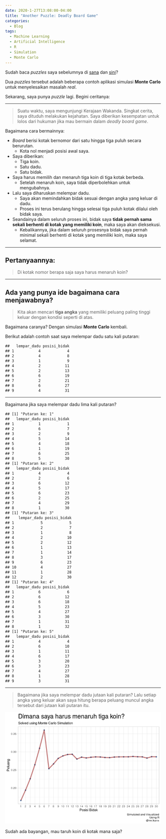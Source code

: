 ```yaml
---
date: 2020-1-27T13:08:00-04:00
title: "Another Puzzle: Deadly Board Game"
categories:
  - Blog
tags:
  - Machine Learning
  - Artificial Intelligence
  - R
  - Simulation
  - Monte Carlo
---
```


Sudah baca *puzzles* saya sebelumnya di
[sana](https://ikanx101.github.io/blog/puzzle-usia/) dan
[sini](https://ikanx101.github.io/blog/elevator-problem/)?

Dua *puzzles* tersebut adalah beberapa contoh aplikasi simulasi **Monte
Carlo** untuk menyelesaikan masalah *real*.

Sekarang, saya punya *puzzle* lagi. Begini ceritanya:

-----

> Suatu waktu, saya mengunjungi Kerajaan Wakanda. Singkat cerita, saya
> dituduh melakukan kejahatan. Saya diberikan kesempatan untuk lolos
> dari hukuman jika mau bermain dalam *deadly board game*.

Bagaimana cara bermainnya:

  - *Board* berisi kotak bernomor dari satu hingga tiga puluh secara
    berurutan.
      - Kota nol menjadi posisi awal saya.
  - Saya diberikan:
      - Tiga koin.
      - Satu dadu.
      - Satu bidak.
  - Saya harus memilih dan menaruh tiga koin di tiga kotak berbeda.
      - Setelah menaruh koin, saya tidak diperbolehkan untuk
        mengubahnya.
  - Lalu saya diharuskan melempar dadu.
      - Saya akan memindahkan bidak sesuai dengan angka yang keluar di
        dadu.
      - Proses ini terus berulang hingga selesai tiga puluh kotak
        dilalui oleh bidak saya.
  - Seandainya dalam seluruh proses ini, bidak saya **tidak pernah sama
    sekali berhenti di kotak yang memiliki koin**, maka saya akan
    dieksekusi.
      - Kebalikannya, jika dalam seluruh prosesnya bidak saya pernah
        minimal sekali berhenti di kotak yang memiliki koin, maka saya
        selamat.

-----

## Pertanyaannya:

> Di kotak nomor berapa saja saya harus menaruh koin?

-----

## Ada yang punya ide bagaimana cara menjawabnya?

> Kita akan mencari **tiga angka** yang memiliki peluang paling tinggi
> keluar dengan kondisi seperti di atas.

Bagaimana caranya? Dengan simulasi **Monte Carlo** kembali.

Berikut adalah contoh saat saya melempar dadu satu kali putaran:

    ##   lempar_dadu posisi_bidak
    ## 1           4            4
    ## 2           4            8
    ## 3           1            9
    ## 4           2           11
    ## 5           2           13
    ## 6           6           19
    ## 7           2           21
    ## 8           6           27
    ## 9           4           31

-----

Bagaimana jika saya melempar dadu lima kali putaran?

    ## [1] "Putaran ke: 1"
    ##   lempar_dadu posisi_bidak
    ## 1           1            1
    ## 2           6            7
    ## 3           2            9
    ## 4           5           14
    ## 5           4           18
    ## 6           1           19
    ## 7           6           25
    ## 8           5           30
    ## [1] "Putaran ke: 2"
    ##   lempar_dadu posisi_bidak
    ## 1           4            4
    ## 2           2            6
    ## 3           6           12
    ## 4           5           17
    ## 5           6           23
    ## 6           2           25
    ## 7           4           29
    ## 8           1           30
    ## [1] "Putaran ke: 3"
    ##    lempar_dadu posisi_bidak
    ## 1            5            5
    ## 2            2            7
    ## 3            1            8
    ## 4            2           10
    ## 5            2           12
    ## 6            1           13
    ## 7            1           14
    ## 8            3           17
    ## 9            6           23
    ## 10           4           27
    ## 11           1           28
    ## 12           2           30
    ## [1] "Putaran ke: 4"
    ##   lempar_dadu posisi_bidak
    ## 1           6            6
    ## 2           6           12
    ## 3           6           18
    ## 4           5           23
    ## 5           4           27
    ## 6           3           30
    ## 7           1           31
    ## 8           1           32
    ## [1] "Putaran ke: 5"
    ##   lempar_dadu posisi_bidak
    ## 1           4            4
    ## 2           6           10
    ## 3           1           11
    ## 4           6           17
    ## 5           3           20
    ## 6           3           23
    ## 7           4           27
    ## 8           1           28
    ## 9           3           31

-----

> Bagaimana jika saya melempar dadu jutaan kali putaran? Lalu setiap
> angka yang keluar akan saya hitung berapa peluang muncul angka
> tersebut dari jutaan kali putaran
itu.

![peluang](https://raw.githubusercontent.com/ikanx101/belajaR/master/Bukan%20Infografis/puzzles/Puzzle%20Deadly%20Blocks/2020-1-25-deadly-puzzle_files/figure-gfm/unnamed-chunk-3-1.png)

Sudah ada bayangan, mau taruh koin di kotak mana saja?
